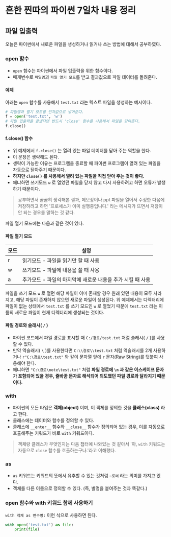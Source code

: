 # 흔한 찐따의 파이썬 7일차 내용 정리

## 파일 입출력
오늘은 파이썬에서 새로운 파일을 생성하거나 읽거나 쓰는 방법에 대해서 공부하였다.

### open 함수
- `open` 함수는 파이썬에서 파일 입출력을 위한 함수이다.
- 매개변수로 `파일명`과 `파일 열기 모드`를 받고 결과값으로 파일 데이터를 돌려준다.

#### 예제
아래는 `open` 함수를 사용해서 `test.txt` 라는 텍스트 파일을 생성하는 예시이다.

```python
# 파일명과 열기 모드를 인자값으로 넣어준다.
f = open('test.txt', 'w')
# 파일 입출력을 끝냈다면 반드시 'close' 함수를 사용해서 파일을 닫아준다.
f.close()
```

#### f.close() 함수
- 위 예제에서 `f.close()` 는 열려 있는 파일 데이터를 닫아 주는 역할을 한다.
- 이 문장은 생략해도 된다.
- 생략이 가능한 이유는 프로그램을 종료할 때 파이썬 프로그램이 열려 있는 파일을 자동으로 닫아주기 때문이다.
- **하지만 `close()` 를 사용해서 열려 있는 파일을 직접 닫아 주는 것이 좋다.**
- 왜냐하면 쓰기모드 `w` 로 열었던 파일을 닫지 않고 다시 사용하려고 하면 오류가 발생하기 때문이다.

> 공부하면서 곰곰히 생각해본 결과, 메모장이나 ppt 파일을 열어서 수정한 다음에 저장하려고 하면 '프로세스가 이미 실행중입니다.' 라는 메시지가 뜨면서 저장이 안 되는 경우를 말하는 것 같다.

파일 열기 모드에는 다음과 같은 것이 있다.

#### 파일 열기 모드
| 모드 | 설명                                        |
| --- | ----------------------------------------- |
| r   | 읽기모드 - 파일을 읽기만 할 때 사용                 |
| w   | 쓰기모드 - 파일에 내용을 쓸 때 사용                 |
| a   | 추가모드 - 파일의 마지막에 새로운 내용을 추가 시킬 때 사용 |

파일을 쓰기 모드 `w` 로 열면 해당 파일이 이미 존재할 경우 원래 있던 내용이 모두 사라지고, 해당 파일이 존재하지 않으면 새로운 파일이 생성된다.
위 예제에서는 디렉터리에 파일이 없는 상태에서 `test.txt` 를 쓰기 모드인 `w` 로 열었기 때문에 `test.txt` 라는 이름의 새로운 파일이 현재 디렉터리에 생성되는 것이다.

#### 파일 경로와 슬래시( `/` )
- 파이썬 코드에서 파일 경로를 표시할 때 `C:/경로/test.txt` 처럼 슬래시( `/` )를 사용할 수 있다.
- 만약 역슬래시( `\` )를 사용한다면 `C:\\경로\\test.txt` 처럼 역슬래시를 2개 사용하거나 `r"C:\경로\test.txt"` 와 같이 문자열 앞에 `r` 문자(Raw String)를 덧붙여 사용해야 한다.
- 왜냐하면 `"C:\경로\note\test.txt"` 처럼 **파일 경로에 `\n` 과 같은 이스케이프 문자가 포함되어 있을 경우, 줄바꿈 문자로 해석되어 의도했던 파일 경로와 달라지기 때문이다.**

### with
- 파이썬의 모든 타입은 **객체(object)** 이며, 이 객체를 정의한 것을 **클래스(class)** 라고 한다.
- 클래스에는 데이터와 함수를 정의할 수 있다.
- 클래스에 `__enter__` 함수와 `__close__` 함수가 정의되어 있는 경우, 이를 자동으로 호출해주는 키워드가 바로 `with` 키워드이다.

> 객체랑 클래스가 무엇인지는 다음 챕터에 나와있는 것 같아서 '아, `with` 키워드는 자동으로 `close` 함수를 호출하는구나.'라고 이해했다.

### as
- `as` 키워드는 키워드의 뜻에서 유추할 수 있는 것처럼 `~로써` 라는 의미를 가지고 있다.
- 객체를 다른 이름으로 정의할 수 있다. (즉, 별명을 붙여주는 것과 똑같다.)

### open 함수와 with 키워드 함께 사용하기
`with 객체 as 변수명:` 이런 식으로 사용하면 된다.

```python
with open('test.txt') as file:
    print(file)
```
